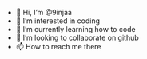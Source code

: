 - 👋 Hi, I’m @9injaa
- 👀 I’m interested in coding
- 🌱 I’m currently learning how to code
- 💞️ I’m looking to collaborate on github
- 📫 How to reach me there

<!---
9injaa/9injaa is a ✨ special ✨ repository because its `README.md` (this file) appears on your GitHub profile.
You can click the Preview link to take a look at your changes.
--->

